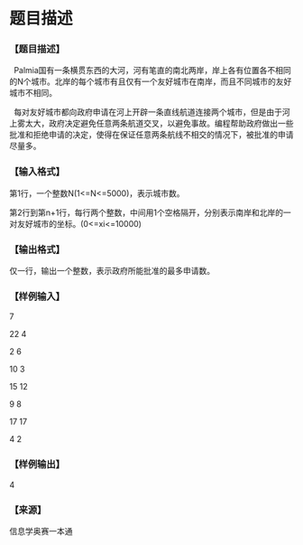 # 题目描述


<h3>
【题目描述】
</h3>
<p>
  Palmia国有一条横贯东西的大河，河有笔直的南北两岸，岸上各有位置各不相同的N个城市。北岸的每个城市有且仅有一个友好城市在南岸，而且不同城市的友好城市不相同。
</p>
<p>
  每对友好城市都向政府申请在河上开辟一条直线航道连接两个城市，但是由于河上雾太大，政府决定避免任意两条航道交叉，以避免事故。编程帮助政府做出一些批准和拒绝申请的决定，使得在保证任意两条航线不相交的情况下，被批准的申请尽量多。
</p>
<h3>
【输入格式】
</h3>
<p>
第1行，一个整数N(1&lt;=N&lt;=5000)，表示城市数。
</p>
<p>
第2行到第n+1行，每行两个整数，中间用1个空格隔开，分别表示南岸和北岸的一对友好城市的坐标。(0&lt;=xi&lt;=10000)
</p>
<h3>
【输出格式】
</h3>
<p>
仅一行，输出一个整数，表示政府所能批准的最多申请数。
</p>
<h3>
【样例输入】
</h3>
<p>
7
</p>
<p>
22 4
</p>
<p>
2 6
</p>
<p>
10 3
</p>
<p>
15 12
</p>
<p>
9 8
</p>
<p>
17 17
</p>
<p>
4 2
</p>
<h3>
【样例输出】
</h3>
<p>
4
</p>
<h3>
【来源】
</h3>
<p>
信息学奥赛一本通
</p>
